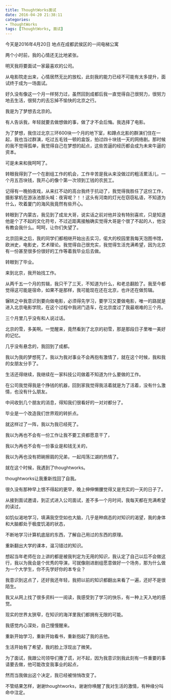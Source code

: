```yaml
---
title: ThoughtWorks面试
date: 2016-04-20 21:38:11
categories:
- ThoughtWorks
tags: [ThoughtWorks, 面试]
---
```

今天是2016年4月20日
地点在成都武侯区的一间电梯公寓

<!-- more -->
两个小时前，我的心情还无比地紧张。

明天我将要面试一家最喜欢的公司。

从电影院走出来，心情居然无比的放松，此刻我的能力已经不可能有太多提升，面试终于成为一场面试。

好久没有像这一个月一样努力过，虽然回到成都后我一直觉得自己很努力，很努力地去生活，很努力的去忘掉不愉快的北京之行。

我是为了梦想去北京的。

有人告诉我，年轻就要去做想做的事，做了才不会后悔。我选择了电影。

为了梦想，我住过北京三环600块一个月的地下室，和蹲点北影的群演们住在一起，我也当过群演，吃过五毛钱一顿的盒饭，拍过四十块钱一天的网络剧。那时候的我不觉得孤单，我觉得自己在梦想的起点，这些苦逼的经历都会成为未来牛逼的资本。

可是未来和我呵呵了。

转眼我得到了一个在剧组工作的机会，工作辛苦是我从来没做过的粗活累活儿，一个月五百块钱，我开心的像个第一次领到工钱的农民工。

记得有一晚拍夜戏，从来扛不动的高台我终于抗动了，我觉得我胜任了这份工作，摄影掌机在游泳池那头喊：夜宵呢？！！这头有河南的灯光在窃窃私语，不知道为什么，吹着厦门的海风我竟然有些开心。

转眼到了内蒙古，我见到了成龙大哥，说实话之前对他并没有特别喜欢，只是知道他是个了不起的文化符号，不过近距离接触确实觉得大哥是个很了不起的人，他没有教会我什么。呵呵，让你们失望了。

北京回来之后，我的同学们都相继开始出去实习，偌大的校园里我每天泡图书馆，欧洲史，电影史，艺术理论。我觉得自己很充实，我觉得生活充满希望，因为北京有一份甚至很多份很好的工作等着我毕业后去做。

转眼到了毕业。

来到北京，我开始找工作。

从两千五一个月的剪辑，我只干了三天，不知道为什么，和老总翻脸了。我至今都觉得这可能是宿命，如果不是那样，我可能现在还在北京，也许还在做剪辑。

辗转之中我意识到要向做电影，必须得先学习，要学习又要做电影，唯一的路就是进入北京电影学院，在这个过程中我闭门造车，在北京度过了我最艰难的三个月。

三个月里几乎没有和人说过话。

北京的雪，多美啊。一觉醒来，竟然看到了北京的初雪，那是那段日子里唯一美好的记忆。

几乎没有悬念的，我回到了成都。

我以为我的梦想死了。我以为我对事业不会再抱有激情了，就在这个时候，我和我的女朋友分手了。

生活还得继续，我继续在一家科技公司做着不知道为什么要做的工作。

在公司我觉得我是个挣钱的机器，回到家我觉得我活着就是为了活着，没有什么激情，也没有什么朋友。

中间收到几个朋友的消息，得知我们很看好的一对对都分了。

毕业是一个改造我们世界观的转折点。

就这样过了一阵，我以为我已经死了。

我以为再也不会有一份工作让我不要工资都愿意干了，

我以为再也不会有一份事业是和钱无关的，

我以为再也没有把碗擦肩的兄弟，一起闯荡江湖的热情了。

就在这个时候，我遇到了thoughtworks。

thoughtworks让我重新找回了自我。

很久没有那种早上恨不得起的更早，晚上伸伸懒腰觉得又是充实的一天的日子了。

从接到面试邀请，到正式进入公司面试，差不多一个月时间，我每天都在充满希望的读过，

如饥似渴地学习，填满我空空如也大脑，几乎是种病态的对知识的渴望，我的身体和大脑都处于极度饥渴的状态，

不断地学习计算机底层的东西，了解自己用过的东西的原理。

重新翻出大学的课本，温习错过的知识。

想起当年老师在台上讲的都是被我判定为无用的知识，我认定了自己以后不会做这行，我以为我会是个优秀的导演，可就像刚进剧组愿意做好一个场务，那为什么做为一个大学生，你不先学好你的本专业？

我意识到这点了，还好我还年轻，我把以前的知识都翻出来看了一遍，还好不是很陌生。

我又从网上找了很多资料一一阅读，我感受到了学习的快乐，有一种上天入地的感觉。

现实的世界太狭窄，在知识的海洋里我们都拥有无限的可能。

我感觉内心深处，自己慢慢醒来。

重新开始学习，重新开始看书，重新抱起了我的吉他。

生活开始有了希望，我的脸上浮现出了微笑。

为了面试，我跟公司领导们撒了谎，对不起，因为我意识到我此刻有一件重要的事请要去做，他可能改变我事业的起点，

然而当我做出这个决定，我已经被悄悄改变了。

不管结果怎样，谢谢thoughtworks，谢谢你唤醒了我对生活的激情，有种缘分叫命中注定。
